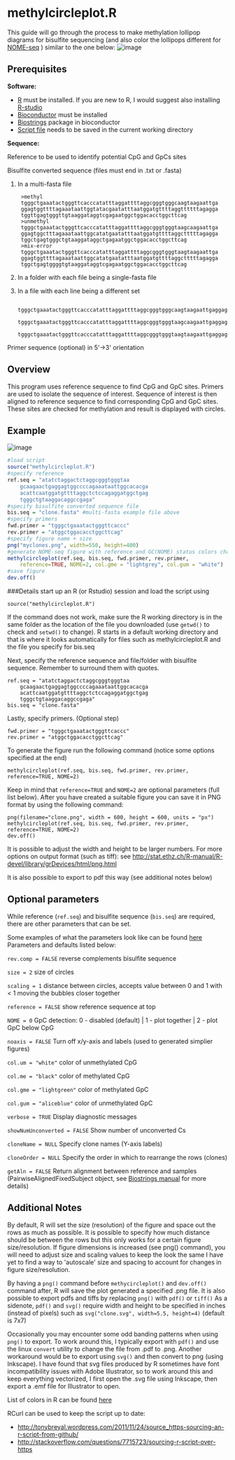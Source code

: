 methylcircleplot.R
==================

This guide will go through the process to make methylation lollipop diagrams for bisulfite sequencing 
(and also color the lollipops different for [NOME-seq](http://www.ncbi.nlm.nih.gov/pubmed/22960375) ) 
similar to the one below:
![image](http://codingenes.files.wordpress.com/2012/10/fig-title.png)

Prerequisites
-------------
**Software:**
* [R](http://www.r-project.org/) must be installed. 
  If you are new to R, I would suggest also installing [R-studio](http://www.rstudio.com/)
* [Bioconductor](http://bioconductor.org/install/) must be installed
* [Biostrings](http://bioconductor.org/packages/release/bioc/html/Biostrings.html) package in bioconductor
* [Script file](https://raw.github.com/ying-w/bioinformatics-figures/master/methylcircleplot/methylcircleplot.R) needs to be saved in the current working directory

**Sequence:**

Reference to be used to identify potential CpG and GpCs sites

Bisulfite converted sequence (files must end in .txt or .fasta)

1. In a multi-fasta file  
	
        >methyl
        tgggctgaaatactgggttcacccatatttaggattttaggcgggtgggcaagtaagaattga
        ggagtggttttagaaataattggtatacgaatatttaatggatgttttaggttttttagagga
        tggttgagtgggttgtaaggataggtcgagaatggctggacacctggcttcag
        >unmethyl
        tgggctgaaatactgggttcacccatatttaggattttaggcgggtgggtaagcaagaattga
        ggagtggctttagaaataattggcatatgaatatttaatggatgttttaggctttttagagga
        tggctgagtgggctgtaaggataggctgagaatggctggacacctggcttcag
        >mix-error
        tgggctgaaatactgggttcacccatatttaggattttaggcgggtgggtaagtaagaattga
        ggagtggttttagaaataattggcatatgaatatttaatggatgttttaggctttttagagga
        tggctgagtggggtgtaaggataggtcgagaatggctggacacctggcttcag

2. In a folder with each file being a single-fasta file
3. In a file with each line being a different set

        tgggctgaaatactgggttcacccatatttaggattttaggcgggtgggcaagtaagaattgaggagtggttttagaaataattggtatacgaatatttaatggatgttttaggttttttagaggatggttgagtgggttgtaaggataggtcgagaatggctggacacctggcttcag
        tgggctgaaatactgggttcacccatatttaggattttaggcgggtgggtaagcaagaattgaggagtggctttagaaataattggcatatgaatatttaatggatgttttaggctttttagaggatggctgagtgggctgtaaggataggctgagaatggctggacacctggcttcag
        tgggctgaaatactgggttcacccatatttaggattttaggcgggtgggtaagtaagaattgaggagtggttttagaaataattggcatatgaatatttaatggatgttttaggctttttagaggatggctgagtggggtgtaaggataggtcgagaatggctggacacctggcttcag

Primer sequence (optional) in 5'->3' orientation

Overview
--------
This program uses reference sequence to find CpG and GpC sites. Primers are used to isolate the sequence of interest. 
Sequence of interest is then aligned to reference sequence to find corresponding CpG and GpC sites. 
These sites are checked for methylation and result is displayed with circles.

Example
-------
![image](http://codingenes.files.wordpress.com/2012/11/fig-example.png)
~~~~ R
#load script
source("methylcircleplot.R") 
#specify reference
ref.seq = "atatctaggactctaggcgggtgggtaa
	gcaagaactgaggagtggccccagaaataattggcacacga
	acattcaatggatgttttaggctctccagaggatggctgag
	tgggctgtaaggacaggccgaga"
#specify bisulfite converted sequence file
bis.seq = "clone.fasta" #multi-fasta example file above
#specify primers
fwd.primer = "tgggctgaaatactgggttcaccc"
rev.primer = "atggctggacacctggcttcag"
#specify figure name + size
png("myclones.png", width=550, height=400)
#generate NOME-seq figure with reference and GC(NOME) status colors changed
methylcircleplot(ref.seq, bis.seq, fwd.primer, rev.primer, 
	reference=TRUE, NOME=2, col.gme = "lightgrey", col.gum = "white")
#save figure
dev.off()
~~~~

###Details
start up an R (or Rstudio) session and load the script using 

	source("methylcircleplot.R") 

If the command does not work, make sure the R working directory is in the same folder as the location of the file you downloaded 
(use `getwd()` to check and `setwd()` to change). R starts in a default working directory and that is where
it looks automatically for files such as methylcircleplot.R and the file you specify for bis.seq

Next, specify the reference sequence and file/folder with bisulfite sequence. Remember to surround them with quotes.

~~~~
ref.seq = "atatctaggactctaggcgggtgggtaa
	gcaagaactgaggagtggccccagaaataattggcacacga
	acattcaatggatgttttaggctctccagaggatggctgag
	tgggctgtaaggacaggccgaga"
bis.seq = "clone.fasta"
~~~~
Lastly, specify primers. (Optional step)

	fwd.primer = "tgggctgaaatactgggttcaccc"
	rev.primer = "atggctggacacctggcttcag"

To generate the figure run the following command (notice some options specified at the end)

	methylcircleplot(ref.seq, bis.seq, fwd.primer, rev.primer, reference=TRUE, NOME=2)
	
Keep in mind that `reference=TRUE` and `NOME=2` are optional parameters (full list below).
After you have created a suitable figure you can save it in PNG format by using the following command:
	
	png(filename="clone.png", width = 600, height = 600, units = "px")
	methylcircleplot(ref.seq, bis.seq, fwd.primer, rev.primer, reference=TRUE, NOME=2)
	dev.off()
	
It is possible to adjust the width and height to be larger numbers.
For more options on output format (such as tiff): see http://stat.ethz.ch/R-manual/R-devel/library/grDevices/html/png.html

It is also possible to export to pdf this way (see additional notes below)

Optional parameters
-------------------
While reference (`ref.seq`) and bisulfite sequence (`bis.seq`) are required, there are other parameters that can be set.

Some examples of what the parameters look like can be found [here](http://codingenes.wordpress.com/2012/08/23/script-methylation-figure-generation/#more-57)
Parameters and defaults listed below:

`rev.comp = FALSE` reverse complements bisulfite sequence

`size = 2` size of circles

`scaling = 1` distance between circles, accepts value between 0 and 1 with < 1 moving the bubbles closer together

`reference = FALSE` show reference sequence at top

`NOME = 0` GpC detection: 0 - disabled (default) | 1 - plot together | 2 - plot GpC below CpG

`noaxis = FALSE` Turn off x/y-axis and labels (used to generated simplier figures)

`col.um = "white"` color of unmethylated CpG

`col.me = "black"` color of methylated CpG

`col.gme = "lightgreen"` color of methylated GpC

`col.gum = "aliceblue"` color of unmethylated GpC

`verbose = TRUE` Display diagnostic messages

`showNumUnconverted = FALSE` Show number of unconverted Cs

`cloneName = NULL` Specify clone names (Y-axis labels)

`cloneOrder = NULL` Specify the order in which to rearrange the rows (clones)

`getAln = FALSE` Return alignment between reference and samples 
(PairwiseAlignedFixedSubject object, see [Biostrings manual](http://bioconductor.org/packages/release/bioc/html/Biostrings.html) for more details)

Additional Notes
----------------
By default, R will set the size (resolution) of the figure and space out the rows as much as possible. 
It is possible to specify how much distance should be between the rows but this only works for a certain figure size/resolution.
If figure dimensions is increased (see png() command), you will need to adjust size and scaling values to keep the look the same
I have yet to find a way to 'autoscale' size and spacing to account for changes in figure size/resolution.

By having a `png()` command before `methycircleplot()` and `dev.off()` command after, R will save the plot generated a specified .png file.
It is also possible to export pdfs and tiffs by replacing `png()` with `pdf()` or `tiff()` 
As a sidenote, `pdf()` and `svg()` require width and height to be specified in inches (instead of pixels)
 such as `svg("clone.svg", width=5.5, height=4)` (default is 7x7)

Occasionally you may encounter some odd banding patterns when using `png()` to export. 
To work around this, I typically export with `pdf()` and use the linux `convert` utility to change the file from .pdf to .png. 
Another workaround would be to export using `svg()` and then convert to png (using Inkscape). 
I have found that svg files produced by R sometimes have font incompatibility issues with Adobe Illustrator, so to 
work around this and keep everything vectorized, I first open the .svg file using Inkscape, then export a .emf file for Illustrator to open.

List of colors in R can be found [here](http://research.stowers-institute.org/efg/R/Color/Chart/)

RCurl can be used to keep the script up to date:
* http://tonybreyal.wordpress.com/2011/11/24/source_https-sourcing-an-r-script-from-github/
* http://stackoverflow.com/questions/7715723/sourcing-r-script-over-https
